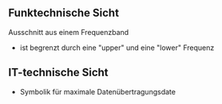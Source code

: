 ## Funktechnische Sicht
Ausschnitt aus einem Frequenzband
- ist begrenzt durch eine "upper" und eine "lower" Frequenz


## IT-technische Sicht
- Symbolik für maximale Datenübertragungsdate